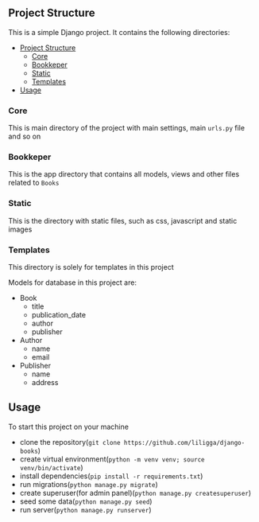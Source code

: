 ## Project Structure
This is a simple Django project. It contains the following directories:
- [Project Structure](#project-structure)
  - [Core](#core)
  - [Bookkeper](#bookkeper)
  - [Static](#static)
  - [Templates](#templates)
- [Usage](#usage)

### Core
This is main directory of the project with main settings, main `urls.py` file and so on 

### Bookkeper
This is the app directory that contains all models, views and other files related to `Books`

### Static
This is the directory with static files, such as css, javascript and static images

### Templates
This directory is solely for templates in this project

Models for database in this project are:
  - Book
    - title
    - publication_date
    - author
    - publisher
  - Author
    - name
    - email
  - Publisher
    - name
    - address

## Usage
To start this project on your machine 
  - clone the repository(`git clone https://github.com/liligga/django-books`)
  - create virtual environment(`python -m venv venv; source venv/bin/activate`)
  - install dependencies(`pip install -r requirements.txt`)
  - run migrations(`python manage.py migrate`)
  - create superuser(for admin panel)(`python manage.py createsuperuser`)
  - seed some data(`python manage.py seed`)
  - run server(`python manage.py runserver`)